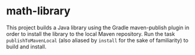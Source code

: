 math-library
============
This project builds a Java library using the Gradle maven-publish plugin in order to install the library to the local Maven repository. Run the task `publishToMavenLocal` (also aliased by `install` for the sake of familiarity) to build and install.  

